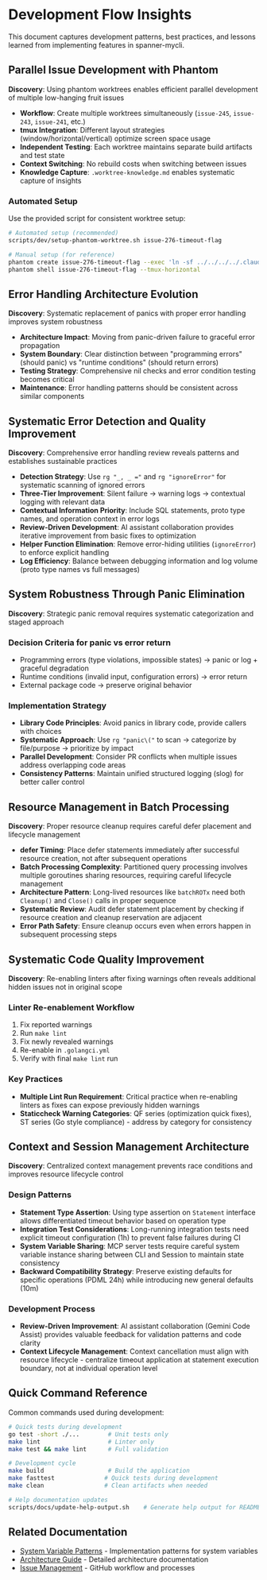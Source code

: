 # Development Flow Insights

This document captures development patterns, best practices, and lessons learned from implementing features in spanner-mycli.

## Parallel Issue Development with Phantom

**Discovery**: Using phantom worktrees enables efficient parallel development of multiple low-hanging fruit issues

- **Workflow**: Create multiple worktrees simultaneously (`issue-245`, `issue-243`, `issue-241`, etc.)
- **tmux Integration**: Different layout strategies (window/horizontal/vertical) optimize screen space usage
- **Independent Testing**: Each worktree maintains separate build artifacts and test state
- **Context Switching**: No rebuild costs when switching between issues
- **Knowledge Capture**: `.worktree-knowledge.md` enables systematic capture of insights

### Automated Setup

Use the provided script for consistent worktree setup:

```bash
# Automated setup (recommended)
scripts/dev/setup-phantom-worktree.sh issue-276-timeout-flag

# Manual setup (for reference)
phantom create issue-276-timeout-flag --exec 'ln -sf ../../../../.claude .claude'
phantom shell issue-276-timeout-flag --tmux-horizontal
```

## Error Handling Architecture Evolution

**Discovery**: Systematic replacement of panics with proper error handling improves system robustness

- **Architecture Impact**: Moving from panic-driven failure to graceful error propagation
- **System Boundary**: Clear distinction between "programming errors" (should panic) vs "runtime conditions" (should return errors)
- **Testing Strategy**: Comprehensive nil checks and error condition testing becomes critical
- **Maintenance**: Error handling patterns should be consistent across similar components

## Systematic Error Detection and Quality Improvement

**Discovery**: Comprehensive error handling review reveals patterns and establishes sustainable practices

- **Detection Strategy**: Use `rg "_, _ ="` and `rg "ignoreError"` for systematic scanning of ignored errors
- **Three-Tier Improvement**: Silent failure → warning logs → contextual logging with relevant data
- **Contextual Information Priority**: Include SQL statements, proto type names, and operation context in error logs
- **Review-Driven Development**: AI assistant collaboration provides iterative improvement from basic fixes to optimization
- **Helper Function Elimination**: Remove error-hiding utilities (`ignoreError`) to enforce explicit handling
- **Log Efficiency**: Balance between debugging information and log volume (proto type names vs full messages)

## System Robustness Through Panic Elimination

**Discovery**: Strategic panic removal requires systematic categorization and staged approach

### Decision Criteria for panic vs error return

- Programming errors (type violations, impossible states) → panic or log + graceful degradation
- Runtime conditions (invalid input, configuration errors) → error return
- External package code → preserve original behavior

### Implementation Strategy

- **Library Code Principles**: Avoid panics in library code, provide callers with choices
- **Systematic Approach**: Use `rg "panic\("` to scan → categorize by file/purpose → prioritize by impact
- **Parallel Development**: Consider PR conflicts when multiple issues address overlapping code areas
- **Consistency Patterns**: Maintain unified structured logging (slog) for better caller control

## Resource Management in Batch Processing

**Discovery**: Proper resource cleanup requires careful defer placement and lifecycle management

- **defer Timing**: Place defer statements immediately after successful resource creation, not after subsequent operations
- **Batch Processing Complexity**: Partitioned query processing involves multiple goroutines sharing resources, requiring careful lifecycle management
- **Architecture Pattern**: Long-lived resources like `batchROTx` need both `Cleanup()` and `Close()` calls in proper sequence
- **Systematic Review**: Audit defer statement placement by checking if resource creation and cleanup reservation are adjacent
- **Error Path Safety**: Ensure cleanup occurs even when errors happen in subsequent processing steps

## Systematic Code Quality Improvement

**Discovery**: Re-enabling linters after fixing warnings often reveals additional hidden issues not in original scope

### Linter Re-enablement Workflow

1. Fix reported warnings
2. Run `make lint`
3. Fix newly revealed warnings
4. Re-enable in `.golangci.yml`
5. Verify with final `make lint` run

### Key Practices

- **Multiple Lint Run Requirement**: Critical practice when re-enabling linters as fixes can expose previously hidden warnings
- **Staticcheck Warning Categories**: QF series (optimization quick fixes), ST series (Go style compliance) - address by category for consistency

## Context and Session Management Architecture

**Discovery**: Centralized context management prevents race conditions and improves resource lifecycle control

### Design Patterns

- **Statement Type Assertion**: Using type assertion on `Statement` interface allows differentiated timeout behavior based on operation type
- **Integration Test Considerations**: Long-running integration tests need explicit timeout configuration (1h) to prevent false failures during CI
- **System Variable Sharing**: MCP server tests require careful system variable instance sharing between CLI and Session to maintain state consistency
- **Backward Compatibility Strategy**: Preserve existing defaults for specific operations (PDML 24h) while introducing new general defaults (10m)

### Development Process

- **Review-Driven Improvement**: AI assistant collaboration (Gemini Code Assist) provides valuable feedback for validation patterns and code clarity
- **Context Lifecycle Management**: Context cancellation must align with resource lifecycle - centralize timeout application at statement execution boundary, not at individual operation level

## Quick Command Reference

Common commands used during development:

```bash
# Quick tests during development
go test -short ./...        # Unit tests only
make lint                   # Linter only  
make test && make lint      # Full validation

# Development cycle
make build                  # Build the application
make fasttest              # Quick tests during development
make clean                 # Clean artifacts when needed

# Help documentation updates
scripts/docs/update-help-output.sh    # Generate help output for README.md
```

## Related Documentation

- [System Variable Patterns](patterns/system-variables.md) - Implementation patterns for system variables
- [Architecture Guide](architecture-guide.md) - Detailed architecture documentation
- [Issue Management](issue-management.md) - GitHub workflow and processes